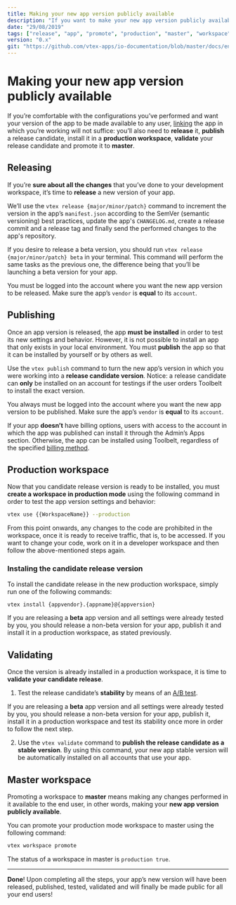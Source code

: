 ```yaml
---
title: Making your new app version publicly available
description: "If you want to make your new app version publicly available, linking it will not suffice. Learn in this recipe the step by step on how to make your new configurations finally available to the end user."
date: "29/08/2019"
tags: ["release", "app", "promote", "production", "master", "workspace", "public", "available", "end-user", "version", "production-mode"]
version: "0.x"
git: "https://github.com/vtex-apps/io-documentation/blob/master/docs/en/Recipes/store/making-your-new-app-version-publicly-available.md"
---
```


# Making your new app version publicly available

If you’re comfortable with the configurations you’ve performed and want your version of the app to be made available to any user, [linking](https://vtex.io/docs/recipes/store/linking-an-app) the app in which you’re working will not suffice: you’ll also need to **release** it, **publish** a release candidate, install it in a **production workspace**, **validate** your release candidate and promote it to **master**.

## Releasing

If you’re **sure about all the changes** that you’ve done to your development workspace, it’s time to **release** a new version of your app.

We’ll use the `vtex release {major/minor/patch}` command to increment the version in the app’s `manifest.json` according to the SemVer (semantic versioning) best practices, update the app's `CHANGELOG.md`, create a release commit and a release tag and finally send the performed changes to the app's repository.

If you desire to release a beta version, you should run `vtex release {major/minor/patch} beta` in your terminal. This command will perform the same tasks as the previous one, the difference being that you’ll be launching a beta version for your app.

<div class="alert alert-warning">
You must be logged into the account where you want the new app version to be released. Make sure the app’s <code>vendor</code> is <strong>equal</strong> to its <code>account</code>.
</div>

## Publishing

Once an app version is released, the app **must be installed** in order to test its new settings and behavior. However, it is not possible to install an app that only exists in your local environment. You must **publish** the app so that it can be installed by yourself or by others as well.

Use the `vtex publish` command to turn the new app’s version in which you were working into a **release candidate version**. Notice: a release candidate can **only** be installed on an account for testings if the user orders Toolbelt to install the exact version.

<div class=“alert alert-warning”>
You always must be logged into the account where you want the new app version to be published. Make sure the app’s <code>vendor</code> is <b>equal</b> to its <code>account</code>.
</div>

If your app **doesn’t** have billing options, users with access to the account in which the app was published can install it through the Admin’s Apps section. Otherwise, the app can be installed using Toolbelt, regardless of the specified [billing method](http://help.vtex.com/en/tutorial/app-pricing-models--2ZKBKxLe08Q6seA6sCi6o2).

## Production workspace

Now that you candidate release version is ready to be installed, you must **create a workspace in production mode** using the following command in order to test the app version settings and behavior:

```sh
vtex use {{WorkspaceName}} --production
```

<div class="alert alert-warning">
From this point onwards, any changes to the code are prohibited in the workspace, once it is ready to receive traffic, that is, to be accessed. If you want to change your code, work on it in a developer workspace and then follow the above-mentioned steps again.
</div>

### Instaling the candidate release version

To install the candidate release in the new production workspace, simply run one of the following commands:

```sh
vtex install {appvendor}.{appname}@{appversion}
```

<div class="alert alert-info">
If you are releasing a <strong>beta</strong> app version and all settings were already tested by you, you should release a non-beta version for your app, publish it and install it in a production workspace, as stated previously. 
</div>

## Validating

Once the version is already installed in a production workspace, it is time to **validate your candidate release**. 

1. Test the release candidate’s **stability** by means of an [A/B test](https://vtex.io/docs/recipes/store/running-native-ab-testing).

<div class="alert alert-info">
  If you are releasing a <strong>beta</strong> app version and all settings were already tested by you, you should release a non-beta version for your app, publish it, install it in a production workspace and test its stability once more in order to follow the next step. 
</div>

2. Use the `vtex validate` command to **publish the release candidate as a stable version**. By using this command, your new app stable version will be automatically installed on all accounts that use your app.

## Master workspace

Promoting a workspace to **master** means making any changes performed in it available to the end user, in other words, making your **new app version publicly available**.

You can promote your production mode workspace to master using the following command:

```sh
vtex workspace promote
```

<div class="alert alert-info">
The status of a workspace in master is <code>production true</code>.
</div>

---

**Done**! Upon completing all the steps, your app’s new version will have been released, published, tested, validated and will finally be made public for all your end users!
